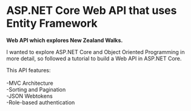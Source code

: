 <h1> ASP.NET Core Web API that uses Entity Framework </h1>

<b> Web API which explores New Zealand Walks. </b>

I wanted to explore ASP.NET Core and Object Oriented Programming in more detail, so followed a tutorial to build a Web API in ASP.NET Core.

This API features:<br>
<br>-MVC Architecture
<br>-Sorting and Pagination
<br>-JSON Webtokens
<br>-Role-based authentication
